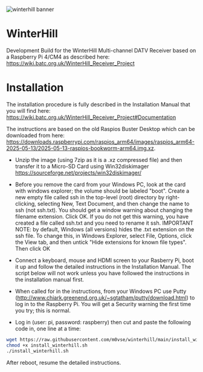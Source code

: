 ![winterhill banner](/configs/WH_Title.jpg)
# WinterHill
Development Build for the WinterHill Multi-channel DATV Receiver based on a Raspberry Pi 4/CM4 as described here: https://wiki.batc.org.uk/WinterHill_Receiver_Project

# Installation

The installation procedure is fully described in the Installation Manual that you will find here: https://wiki.batc.org.uk/WinterHill_Receiver_Project#Documentation

The instructions are based on the old Raspios Buster Desktop which can be downloaded from here: https://downloads.raspberrypi.com/raspios_arm64/images/raspios_arm64-2025-05-13/2025-05-13-raspios-bookworm-arm64.img.xz.

- Unzip the image (using 7zip as it is a .xz compressed file) and then transfer it to a Micro-SD Card using Win32diskimager https://sourceforge.net/projects/win32diskimager/

- Before you remove the card from your Windows PC, look at the card with windows explorer; the volume should be labeled "boot".  Create a new empty file called ssh in the top-level (root) directory by right-clicking, selecting New, Text Document, and then change the name to ssh (not ssh.txt).  You should get a window warning about changing the filename extension.  Click OK.  If you do not get this warning, you have created a file called ssh.txt and you need to rename it ssh.  IMPORTANT NOTE: by default, Windows (all versions) hides the .txt extension on the ssh file.  To change this, in Windows Explorer, select File, Options, click the View tab, and then untick "Hide extensions for known file types". Then click OK

- Connect a keyboard, mouse and HDMI screen to your Rasberry Pi, boot it up and follow the detailed instructions in the Installation Manual.  The script below will not work unless you have followed the instructions in the installation manual first.

- When called for in the instructions, from your Windows PC use Putty (http://www.chiark.greenend.org.uk/~sgtatham/putty/download.html) to log in to the Raspberry Pi.  You will get a Security warning the first time you try; this is normal.

- Log in (user: pi, password: raspberry) then cut and paste the following code in, one line at a time:

```sh
wget https://raw.githubusercontent.com/m0vse/winterhill/main/install_winterhill.sh
chmod +x install_winterhill.sh
./install_winterhill.sh
```
After reboot, resume the detailed instructions.

